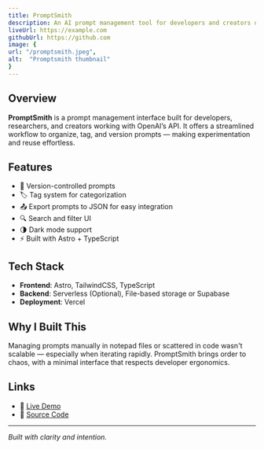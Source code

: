 ```yaml
---
title: PromptSmith
description: An AI prompt management tool for developers and creators using OpenAI APIs, with support for versioning, tags, and export to JSON.
liveUrl: https://example.com
githubUrl: https://github.com
image: {
url: "/promptsmith.jpeg",
alt:  "Promptsmith thumbnail"
}
---
```


## Overview

**PromptSmith** is a prompt management interface built for developers, researchers, and creators working with OpenAI’s API. It offers a streamlined workflow to organize, tag, and version prompts — making experimentation and reuse effortless.

## Features

- 🧠 Version-controlled prompts
- 🏷️ Tag system for categorization
- 📤 Export prompts to JSON for easy integration
- 🔍 Search and filter UI
- 🌗 Dark mode support
- ⚡ Built with Astro + TypeScript

## Tech Stack

- **Frontend**: Astro, TailwindCSS, TypeScript
- **Backend**: Serverless (Optional), File-based storage or Supabase
- **Deployment**: Vercel

## Why I Built This

Managing prompts manually in notepad files or scattered in code wasn't scalable — especially when iterating rapidly. PromptSmith brings order to chaos, with a minimal interface that respects developer ergonomics.

## Links

- 🔗 [Live Demo](https://promptsmith.dev)
- 💾 [Source Code](https://github.com/yourusername/promptsmith)

---

_Built with clarity and intention._
